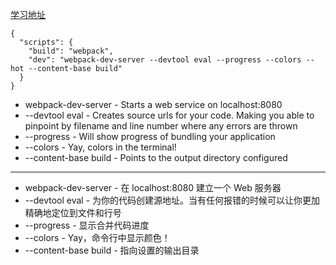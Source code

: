 [学习地址](https://fakefish.github.io/react-webpack-cookbook/index.html)

    {
      "scripts": {
        "build": "webpack",
        "dev": "webpack-dev-server --devtool eval --progress --colors --hot --content-base build"
      }
    }

* webpack-dev-server - Starts a web service on localhost:8080
* --devtool eval - Creates source urls for your code. Making you able to pinpoint by filename and line number where any errors are thrown
* --progress - Will show progress of bundling your application
* --colors - Yay, colors in the terminal!
* --content-base build - Points to the output directory configured

---

* webpack-dev-server - 在 localhost:8080 建立一个 Web 服务器
* --devtool eval - 为你的代码创建源地址。当有任何报错的时候可以让你更加精确地定位到文件和行号
* --progress - 显示合并代码进度
* --colors - Yay，命令行中显示颜色！
* --content-base build - 指向设置的输出目录